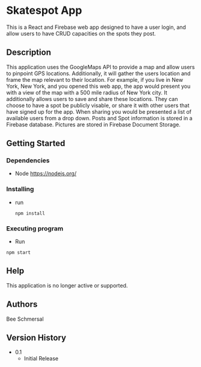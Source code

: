 # Skatespot App 

This is a React and Firebase web app designed to have a user login, and allow users to have CRUD capacities on the spots they post. 

## Description

This application uses the GoogleMaps API to provide a map and allow users to pinpoint GPS locations. Additionally, it will gather the users location and frame the map relevant to their location. For example, if you live in New York, New York, and you opened this web app, the app would present you with a view of the map with a 500 mile radius of New York city. It additionally allows users to save and share these locations. They can choose to have a spot be publicly visable, or share it with other users that have signed up for the app. When sharing you would be presented a list of available users from a drop down. Posts and Spot information is stored in a Firebase database. Pictures are stored in Firebase Document Storage.

## Getting Started

### Dependencies

* Node https://nodejs.org/

### Installing

* run
  ```
  npm install
  ```

### Executing program

* Run
```
npm start
```

## Help

This application is no longer active or supported.

## Authors

Bee Schmersal

## Version History


* 0.1
    * Initial Release

